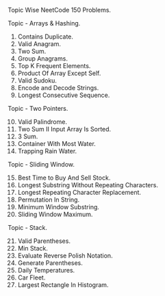 Topic Wise NeetCode 150 Problems.

Topic - Arrays & Hashing.

1. Contains Duplicate.
2. Valid Anagram.
3. Two Sum.
4. Group Anagrams.
5. Top K Frequent Elements.
6. Product Of Array Except Self.
7. Valid Sudoku.
8. Encode and Decode Strings.
9. Longest Consecutive Sequence.

Topic - Two Pointers.

10. Valid Palindrome.
11. Two Sum II Input Array Is Sorted.
12. 3 Sum.
13. Container With Most Water.
14. Trapping Rain Water.

Topic - Sliding Window.

15. Best Time to Buy And Sell Stock.
16. Longest Substring Without Repeating Characters.
17. Longest Repeating Character Replacement.
18. Permutation In String.
19. Minimum Window Substring.
20. Sliding Window Maximum.

Topic - Stack.

21. Valid Parentheses.
22. Min Stack.
23. Evaluate Reverse Polish Notation.
24. Generate Parentheses.
25. Daily Temperatures.
26. Car Fleet.
27. Largest Rectangle In Histogram.
    

